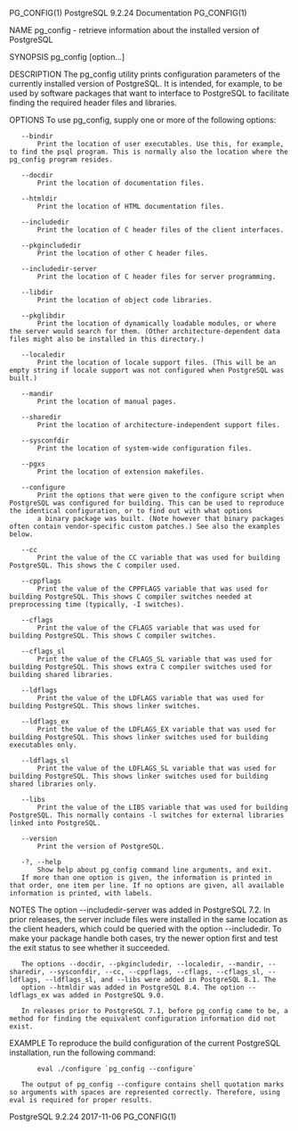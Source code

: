 PG_CONFIG(1)                                                                           PostgreSQL 9.2.24 Documentation                                                                           PG_CONFIG(1)



NAME
       pg_config - retrieve information about the installed version of PostgreSQL

SYNOPSIS
       pg_config [option...]

DESCRIPTION
       The pg_config utility prints configuration parameters of the currently installed version of PostgreSQL. It is intended, for example, to be used by software packages that want to interface to
       PostgreSQL to facilitate finding the required header files and libraries.

OPTIONS
       To use pg_config, supply one or more of the following options:

       --bindir
           Print the location of user executables. Use this, for example, to find the psql program. This is normally also the location where the pg_config program resides.

       --docdir
           Print the location of documentation files.

       --htmldir
           Print the location of HTML documentation files.

       --includedir
           Print the location of C header files of the client interfaces.

       --pkgincludedir
           Print the location of other C header files.

       --includedir-server
           Print the location of C header files for server programming.

       --libdir
           Print the location of object code libraries.

       --pkglibdir
           Print the location of dynamically loadable modules, or where the server would search for them. (Other architecture-dependent data files might also be installed in this directory.)

       --localedir
           Print the location of locale support files. (This will be an empty string if locale support was not configured when PostgreSQL was built.)

       --mandir
           Print the location of manual pages.

       --sharedir
           Print the location of architecture-independent support files.

       --sysconfdir
           Print the location of system-wide configuration files.

       --pgxs
           Print the location of extension makefiles.

       --configure
           Print the options that were given to the configure script when PostgreSQL was configured for building. This can be used to reproduce the identical configuration, or to find out with what options
           a binary package was built. (Note however that binary packages often contain vendor-specific custom patches.) See also the examples below.

       --cc
           Print the value of the CC variable that was used for building PostgreSQL. This shows the C compiler used.

       --cppflags
           Print the value of the CPPFLAGS variable that was used for building PostgreSQL. This shows C compiler switches needed at preprocessing time (typically, -I switches).

       --cflags
           Print the value of the CFLAGS variable that was used for building PostgreSQL. This shows C compiler switches.

       --cflags_sl
           Print the value of the CFLAGS_SL variable that was used for building PostgreSQL. This shows extra C compiler switches used for building shared libraries.

       --ldflags
           Print the value of the LDFLAGS variable that was used for building PostgreSQL. This shows linker switches.

       --ldflags_ex
           Print the value of the LDFLAGS_EX variable that was used for building PostgreSQL. This shows linker switches used for building executables only.

       --ldflags_sl
           Print the value of the LDFLAGS_SL variable that was used for building PostgreSQL. This shows linker switches used for building shared libraries only.

       --libs
           Print the value of the LIBS variable that was used for building PostgreSQL. This normally contains -l switches for external libraries linked into PostgreSQL.

       --version
           Print the version of PostgreSQL.

       -?, --help
           Show help about pg_config command line arguments, and exit.
       If more than one option is given, the information is printed in that order, one item per line. If no options are given, all available information is printed, with labels.

NOTES
       The option --includedir-server was added in PostgreSQL 7.2. In prior releases, the server include files were installed in the same location as the client headers, which could be queried with the
       option --includedir. To make your package handle both cases, try the newer option first and test the exit status to see whether it succeeded.

       The options --docdir, --pkgincludedir, --localedir, --mandir, --sharedir, --sysconfdir, --cc, --cppflags, --cflags, --cflags_sl, --ldflags, --ldflags_sl, and --libs were added in PostgreSQL 8.1. The
       option --htmldir was added in PostgreSQL 8.4. The option --ldflags_ex was added in PostgreSQL 9.0.

       In releases prior to PostgreSQL 7.1, before pg_config came to be, a method for finding the equivalent configuration information did not exist.

EXAMPLE
       To reproduce the build configuration of the current PostgreSQL installation, run the following command:

           eval ./configure `pg_config --configure`

       The output of pg_config --configure contains shell quotation marks so arguments with spaces are represented correctly. Therefore, using eval is required for proper results.



PostgreSQL 9.2.24                                                                                 2017-11-06                                                                                     PG_CONFIG(1)
